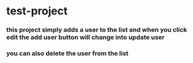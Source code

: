 # test-project
### this project simply adds a user to the list and when you click edit the add user button will change into update user 
### you can also delete the user from the list

